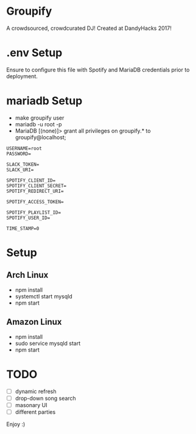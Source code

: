 # Groupify
A crowdsourced, crowdcurated DJ!
Created at DandyHacks 2017!

# .env Setup
Ensure to configure this file with Spotify and MariaDB credentials prior to deployment.

# mariadb Setup
- make groupify user
- mariadb -u root -p
- MariaDB [(none)]> grant all privileges on groupify.* to groupify@localhost;


```
USERNAME=root
PASSWORD=

SLACK_TOKEN=
SLACK_URI=

SPOTIFY_CLIENT_ID=
SPOTIFY_CLIENT_SECRET=
SPOTIFY_REDIRECT_URI=

SPOTIFY_ACCESS_TOKEN=

SPOTIFY_PLAYLIST_ID=
SPOTIFY_USER_ID=

TIME_STAMP=0
```

# Setup
## Arch Linux
* npm install
* systemctl start mysqld
* npm start
## Amazon Linux
* npm install
* sudo service mysqld start
* npm start

# TODO
- [ ] dynamic refresh
- [ ] drop-down song search
- [ ] masonary UI
- [ ] different parties

Enjoy :)
